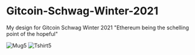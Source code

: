 # Gitcoin-Schwag-Winter-2021
My design for Gitcoin Schwag Winter 2021
"Ethereum being the schelling point of the hopeful"

![Mug5](https://user-images.githubusercontent.com/26789429/142269143-957dcea2-be70-4b74-8a3f-ced4dbb5895f.jpg)
![Tshirt5](https://user-images.githubusercontent.com/26789429/142269153-03b5110a-8f37-404a-a2b2-eeee314fba3e.jpg)

